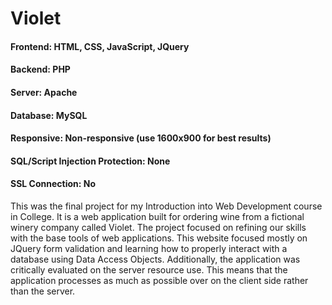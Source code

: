 # Violet

#### Frontend: HTML, CSS, JavaScript, JQuery
#### Backend: PHP
#### Server: Apache
#### Database: MySQL
#### Responsive: Non-responsive (use 1600x900 for best results)
#### SQL/Script Injection Protection: None
#### SSL Connection: No

This was the final project for my Introduction into Web Development course in College.
It is a web application built for ordering wine from a fictional winery company called Violet.
The project focused on refining our skills with the base tools of web applications.
This website focused mostly on JQuery form validation and learning how to properly interact with a database using Data Access Objects.
Additionally, the application was critically evaluated on the server resource use.
This means that the application processes as much as possible over on the client side rather than the server.
